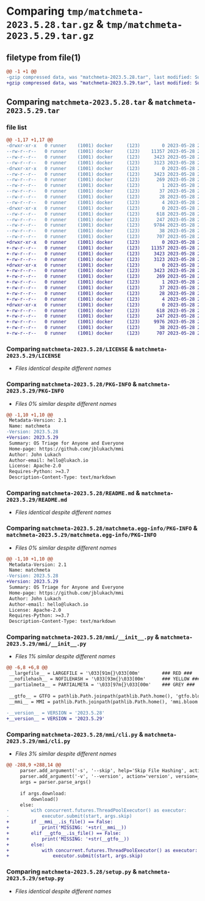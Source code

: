 # Comparing `tmp/matchmeta-2023.5.28.tar.gz` & `tmp/matchmeta-2023.5.29.tar.gz`

## filetype from file(1)

```diff
@@ -1 +1 @@
-gzip compressed data, was "matchmeta-2023.5.28.tar", last modified: Sun May 28 22:18:42 2023, max compression
+gzip compressed data, was "matchmeta-2023.5.29.tar", last modified: Sun May 28 22:32:20 2023, max compression
```

## Comparing `matchmeta-2023.5.28.tar` & `matchmeta-2023.5.29.tar`

### file list

```diff
@@ -1,17 +1,17 @@
-drwxr-xr-x   0 runner    (1001) docker     (123)        0 2023-05-28 22:18:42.770353 matchmeta-2023.5.28/
--rw-r--r--   0 runner    (1001) docker     (123)    11357 2023-05-28 22:18:28.000000 matchmeta-2023.5.28/LICENSE
--rw-r--r--   0 runner    (1001) docker     (123)     3423 2023-05-28 22:18:42.770353 matchmeta-2023.5.28/PKG-INFO
--rw-r--r--   0 runner    (1001) docker     (123)     3123 2023-05-28 22:18:28.000000 matchmeta-2023.5.28/README.md
-drwxr-xr-x   0 runner    (1001) docker     (123)        0 2023-05-28 22:18:42.770353 matchmeta-2023.5.28/matchmeta.egg-info/
--rw-r--r--   0 runner    (1001) docker     (123)     3423 2023-05-28 22:18:42.000000 matchmeta-2023.5.28/matchmeta.egg-info/PKG-INFO
--rw-r--r--   0 runner    (1001) docker     (123)      269 2023-05-28 22:18:42.000000 matchmeta-2023.5.28/matchmeta.egg-info/SOURCES.txt
--rw-r--r--   0 runner    (1001) docker     (123)        1 2023-05-28 22:18:42.000000 matchmeta-2023.5.28/matchmeta.egg-info/dependency_links.txt
--rw-r--r--   0 runner    (1001) docker     (123)       37 2023-05-28 22:18:42.000000 matchmeta-2023.5.28/matchmeta.egg-info/entry_points.txt
--rw-r--r--   0 runner    (1001) docker     (123)       28 2023-05-28 22:18:42.000000 matchmeta-2023.5.28/matchmeta.egg-info/requires.txt
--rw-r--r--   0 runner    (1001) docker     (123)        4 2023-05-28 22:18:42.000000 matchmeta-2023.5.28/matchmeta.egg-info/top_level.txt
-drwxr-xr-x   0 runner    (1001) docker     (123)        0 2023-05-28 22:18:42.770353 matchmeta-2023.5.28/mmi/
--rw-r--r--   0 runner    (1001) docker     (123)      618 2023-05-28 22:18:28.000000 matchmeta-2023.5.28/mmi/__init__.py
--rw-r--r--   0 runner    (1001) docker     (123)      247 2023-05-28 22:18:28.000000 matchmeta-2023.5.28/mmi/__main__.py
--rw-r--r--   0 runner    (1001) docker     (123)     9784 2023-05-28 22:18:28.000000 matchmeta-2023.5.28/mmi/cli.py
--rw-r--r--   0 runner    (1001) docker     (123)       38 2023-05-28 22:18:42.770353 matchmeta-2023.5.28/setup.cfg
--rw-r--r--   0 runner    (1001) docker     (123)      707 2023-05-28 22:18:28.000000 matchmeta-2023.5.28/setup.py
+drwxr-xr-x   0 runner    (1001) docker     (123)        0 2023-05-28 22:32:20.587558 matchmeta-2023.5.29/
+-rw-r--r--   0 runner    (1001) docker     (123)    11357 2023-05-28 22:32:09.000000 matchmeta-2023.5.29/LICENSE
+-rw-r--r--   0 runner    (1001) docker     (123)     3423 2023-05-28 22:32:20.587558 matchmeta-2023.5.29/PKG-INFO
+-rw-r--r--   0 runner    (1001) docker     (123)     3123 2023-05-28 22:32:09.000000 matchmeta-2023.5.29/README.md
+drwxr-xr-x   0 runner    (1001) docker     (123)        0 2023-05-28 22:32:20.587558 matchmeta-2023.5.29/matchmeta.egg-info/
+-rw-r--r--   0 runner    (1001) docker     (123)     3423 2023-05-28 22:32:20.000000 matchmeta-2023.5.29/matchmeta.egg-info/PKG-INFO
+-rw-r--r--   0 runner    (1001) docker     (123)      269 2023-05-28 22:32:20.000000 matchmeta-2023.5.29/matchmeta.egg-info/SOURCES.txt
+-rw-r--r--   0 runner    (1001) docker     (123)        1 2023-05-28 22:32:20.000000 matchmeta-2023.5.29/matchmeta.egg-info/dependency_links.txt
+-rw-r--r--   0 runner    (1001) docker     (123)       37 2023-05-28 22:32:20.000000 matchmeta-2023.5.29/matchmeta.egg-info/entry_points.txt
+-rw-r--r--   0 runner    (1001) docker     (123)       28 2023-05-28 22:32:20.000000 matchmeta-2023.5.29/matchmeta.egg-info/requires.txt
+-rw-r--r--   0 runner    (1001) docker     (123)        4 2023-05-28 22:32:20.000000 matchmeta-2023.5.29/matchmeta.egg-info/top_level.txt
+drwxr-xr-x   0 runner    (1001) docker     (123)        0 2023-05-28 22:32:20.587558 matchmeta-2023.5.29/mmi/
+-rw-r--r--   0 runner    (1001) docker     (123)      618 2023-05-28 22:32:09.000000 matchmeta-2023.5.29/mmi/__init__.py
+-rw-r--r--   0 runner    (1001) docker     (123)      247 2023-05-28 22:32:09.000000 matchmeta-2023.5.29/mmi/__main__.py
+-rw-r--r--   0 runner    (1001) docker     (123)     9976 2023-05-28 22:32:09.000000 matchmeta-2023.5.29/mmi/cli.py
+-rw-r--r--   0 runner    (1001) docker     (123)       38 2023-05-28 22:32:20.587558 matchmeta-2023.5.29/setup.cfg
+-rw-r--r--   0 runner    (1001) docker     (123)      707 2023-05-28 22:32:09.000000 matchmeta-2023.5.29/setup.py
```

### Comparing `matchmeta-2023.5.28/LICENSE` & `matchmeta-2023.5.29/LICENSE`

 * *Files identical despite different names*

### Comparing `matchmeta-2023.5.28/PKG-INFO` & `matchmeta-2023.5.29/PKG-INFO`

 * *Files 0% similar despite different names*

```diff
@@ -1,10 +1,10 @@
 Metadata-Version: 2.1
 Name: matchmeta
-Version: 2023.5.28
+Version: 2023.5.29
 Summary: OS Triage for Anyone and Everyone
 Home-page: https://github.com/jblukach/mmi
 Author: John Lukach
 Author-email: hello@lukach.io
 License: Apache-2.0
 Requires-Python: >=3.7
 Description-Content-Type: text/markdown
```

### Comparing `matchmeta-2023.5.28/README.md` & `matchmeta-2023.5.29/README.md`

 * *Files identical despite different names*

### Comparing `matchmeta-2023.5.28/matchmeta.egg-info/PKG-INFO` & `matchmeta-2023.5.29/matchmeta.egg-info/PKG-INFO`

 * *Files 0% similar despite different names*

```diff
@@ -1,10 +1,10 @@
 Metadata-Version: 2.1
 Name: matchmeta
-Version: 2023.5.28
+Version: 2023.5.29
 Summary: OS Triage for Anyone and Everyone
 Home-page: https://github.com/jblukach/mmi
 Author: John Lukach
 Author-email: hello@lukach.io
 License: Apache-2.0
 Requires-Python: >=3.7
 Description-Content-Type: text/markdown
```

### Comparing `matchmeta-2023.5.28/mmi/__init__.py` & `matchmeta-2023.5.29/mmi/__init__.py`

 * *Files 1% similar despite different names*

```diff
@@ -6,8 +6,8 @@
 __largefile__ = LARGEFILE = '\033[91m{}\033[00m'        ### RED ###
 __nofilehash__ = NOFILEHASH = '\033[93m{}\033[00m'      ### YELLOW ###
 __partialmeta__ = PARTIALMETA = '\033[97m{}\033[00m'    ### GREY ###
 
 __gtfo__ = GTFO = pathlib.Path.joinpath(pathlib.Path.home(), 'gtfo.bloom')
 __mmi__ = MMI = pathlib.Path.joinpath(pathlib.Path.home(), 'mmi.bloom')
 
-__version__ = VERSION = '2023.5.28'
+__version__ = VERSION = '2023.5.29'
```

### Comparing `matchmeta-2023.5.28/mmi/cli.py` & `matchmeta-2023.5.29/mmi/cli.py`

 * *Files 3% similar despite different names*

```diff
@@ -288,9 +288,14 @@
     parser.add_argument('-s', '--skip', help='Skip File Hashing', action='store_true')
     parser.add_argument('-v', '--version', action='version', version=__version__)
     args = parser.parse_args()
 
     if args.download:
         download()
     else:
-        with concurrent.futures.ThreadPoolExecutor() as executor:
-            executor.submit(start, args.skip)
+        if __mmi__.is_file() == False:
+            print('MISSING: '+str(__mmi__))
+        elif __gtfo__.is_file() == False:
+            print('MISSING: '+str(__gtfo__))
+        else:
+            with concurrent.futures.ThreadPoolExecutor() as executor:
+                executor.submit(start, args.skip)
```

### Comparing `matchmeta-2023.5.28/setup.py` & `matchmeta-2023.5.29/setup.py`

 * *Files identical despite different names*

